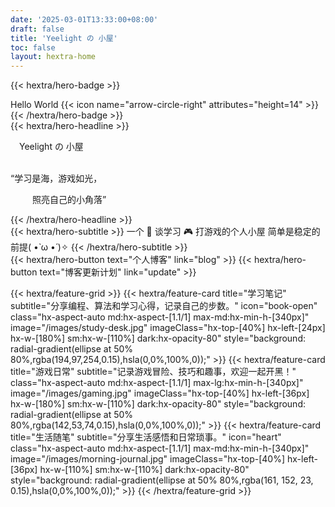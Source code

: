 ```yaml
---
date: '2025-03-01T13:33:00+08:00'
draft: false
title: 'Yeelight の 小屋'
toc: false
layout: hextra-home
---
```


{{< hextra/hero-badge >}}
  <div class="hx-w-2 hx-h-2 hx-rounded-full hx-bg-primary-400"></div>
    <span>Hello World</span>
  {{< icon name="arrow-circle-right" attributes="height=14" >}}
{{< /hextra/hero-badge >}}

<div class="hx-mt-6 hx-mb-6">
{{< hextra/hero-headline >}}
  <p style="margin-left: 1em">Yeelight の 小屋</p>
  <br class="sm:hx-block hx-hidden" />
  “学习是海，游戏如光，&nbsp;<br class="sm:hx-block hx-hidden" /><p style="margin-left: 2.5em;">照亮自己的小角落”</p>
{{< /hextra/hero-headline >}}
</div>

<div class="hx-mb-12">
{{< hextra/hero-subtitle >}}
    一个 📖 谈学习 🎮 打游戏的个人小屋
    简单是稳定的前提( •̀ ω •́ )✧
{{< /hextra/hero-subtitle >}}
</div>

<div class="hx-mb-6">
{{< hextra/hero-button text="个人博客" link="blog" >}}
{{< hextra/hero-button text="博客更新计划" link="update" >}}
</div>

<div class="hx-mt-6"></div>

{{< hextra/feature-grid >}}
  {{< hextra/feature-card
    title="学习笔记"
    subtitle="分享编程、算法和学习心得，记录自己的步数。"
    icon="book-open"
    class="hx-aspect-auto md:hx-aspect-[1.1/1] max-md:hx-min-h-[340px]"
    image="/images/study-desk.jpg"
    imageClass="hx-top-[40%] hx-left-[24px] hx-w-[180%] sm:hx-w-[110%] dark:hx-opacity-80"
    style="background: radial-gradient(ellipse at 50% 80%,rgba(194,97,254,0.15),hsla(0,0%,100%,0));"
    >}}
  {{< hextra/feature-card
    title="游戏日常"
    subtitle="记录游戏冒险、技巧和趣事，欢迎一起开黑！"
    class="hx-aspect-auto md:hx-aspect-[1.1/1] max-lg:hx-min-h-[340px]"
    image="/images/gaming.jpg"
    imageClass="hx-top-[40%] hx-left-[36px] hx-w-[180%] sm:hx-w-[110%] dark:hx-opacity-80"
    style="background: radial-gradient(ellipse at 50% 80%,rgba(142,53,74,0.15),hsla(0,0%,100%,0));"
    >}}
  {{< hextra/feature-card
    title="生活随笔"
    subtitle="分享生活感悟和日常琐事。"
    icon="heart"
    class="hx-aspect-auto md:hx-aspect-[1.1/1] max-md:hx-min-h-[340px]"
    image="/images/morning-journal.jpg"
    imageClass="hx-top-[40%] hx-left-[36px] hx-w-[110%] sm:hx-w-[110%] dark:hx-opacity-80"
    style="background: radial-gradient(ellipse at 50% 80%,rgba(161, 152, 23, 0.15),hsla(0,0%,100%,0));"
    >}}
{{< /hextra/feature-grid >}}
